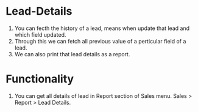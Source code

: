 # Lead-Details

1. You can fecth the history of a lead, means when update that lead and which field updated.
2. Through this we can fetch all previous value of a perticular field of a lead.
3. We can also print that lead details as a report.

Functionality
==============
1. You can get all details of lead in Report section of Sales menu.
Sales > Report > Lead Details.
